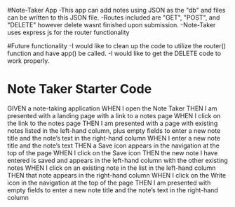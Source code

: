 #Note-Taker App
-This app can add notes using JSON as the "db" and files can be written to this JSON file.
-Routes included are "GET", "POST", and "DELETE" however delete wasnt finished upon submission.
-Note-Taker uses express js for the router functionality

#Future functionality
-I would like to clean up the code to utilize the router() function and have app() be called.
-I would like to get the DELETE code to work properly.


# Note Taker Starter Code

GIVEN a note-taking application
WHEN I open the Note Taker
THEN I am presented with a landing page with a link to a notes page
WHEN I click on the link to the notes page
THEN I am presented with a page with existing notes listed in the left-hand column, plus empty fields to enter a new note title and the note’s text in the right-hand column
WHEN I enter a new note title and the note’s text
THEN a Save icon appears in the navigation at the top of the page
WHEN I click on the Save icon
THEN the new note I have entered is saved and appears in the left-hand column with the other existing notes
WHEN I click on an existing note in the list in the left-hand column
THEN that note appears in the right-hand column
WHEN I click on the Write icon in the navigation at the top of the page
THEN I am presented with empty fields to enter a new note title and the note’s text in the right-hand column